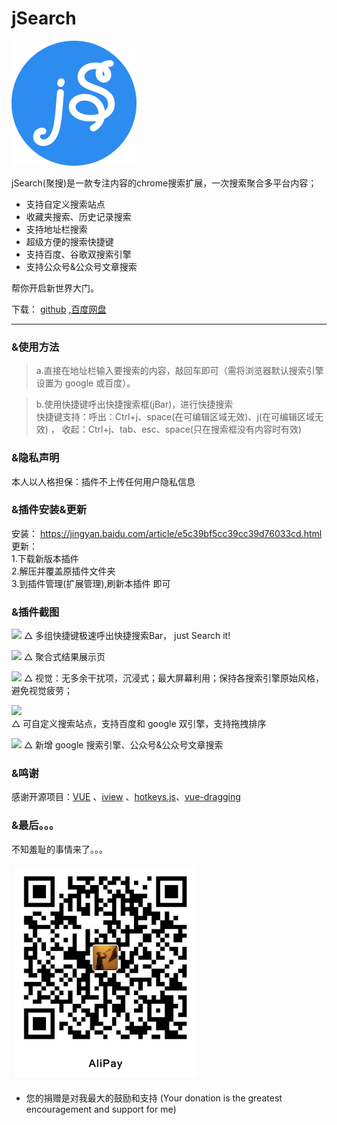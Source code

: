 # jSearch


<img width=200 src="./public/jsearch-logo.svg"/>

jSearch(聚搜)是一款专注内容的chrome搜索扩展，一次搜索聚合多平台内容；
* 支持自定义搜索站点
* 收藏夹搜索、历史记录搜索  
* 支持地址栏搜索
* 超级方便的搜索快捷键
* 支持百度、谷歌双搜索引擎
* 支持公众号&公众号文章搜索
  
帮你开启新世界大门。

下载： [github](https://github.com/dubox/jSearch/releases/) ,[百度网盘](https://pan.baidu.com/s/1YBRrgKpc6BGRRZ18IbixiA)

---
### &使用方法
> a.直接在地址栏输入要搜索的内容，敲回车即可（需将浏览器默认搜索引擎设置为 google 或百度）。

> b.使用快捷键呼出快捷搜索框(jBar)，进行快捷搜索  
> 快捷键支持：呼出：Ctrl+j、space(在可编辑区域无效)、j(在可编辑区域无效) ，    收起：Ctrl+j、tab、esc、space(只在搜索框没有内容时有效)


### &隐私声明
本人以人格担保：插件不上传任何用户隐私信息

### &插件安装&更新
安装：
https://jingyan.baidu.com/article/e5c39bf5cc39cc39d76033cd.html  
更新：  
1.下载新版本插件  
2.解压并覆盖原插件文件夹  
3.到插件管理(扩展管理),刷新本插件 即可


### &插件截图

![](https://oscimg.oschina.net/oscnet/d68dd624b7a412a1973d4199299e9e8f657.jpg)
△ 多组快捷键极速呼出快捷搜索Bar， just Search it! 

![](https://oscimg.oschina.net/oscnet/6b65ce0ca639cc304fe05177236078cc83c.jpg)
△ 聚合式结果展示页

![](https://oscimg.oschina.net/oscnet/26743cbf5109aa972b0519011c02eb1f121.jpg)
△ 视觉：无多余干扰项，沉浸式；最大屏幕利用；保持各搜索引擎原始风格，避免视觉疲劳；

![](https://oscimg.oschina.net/oscnet/7c20c97872bd252704d06eadc4b0863da77.jpg)  
△ 可自定义搜索站点，支持百度和 google 双引擎，支持拖拽排序

![](https://oscimg.oschina.net/oscnet/e0fd0f60491d6497dbb8d6f01523dda296b.jpg)
△ 新增 google 搜索引擎、公众号&公众号文章搜索


### &鸣谢
感谢开源项目：[VUE](https://github.com/vuejs/vue) 、[iview](https://github.com/iview/iview) 、[hotkeys.js](https://github.com/jaywcjlove/hotkeys)、[vue-dragging](https://github.com/hilongjw/vue-dragging)

### &最后。。。

不知羞耻的事情来了。。。  

<img width = "300" src="./public/imgs/alipay.png">  

- 您的捐赠是对我最大的鼓励和支持
(Your donation is the greatest encouragement and support for me)